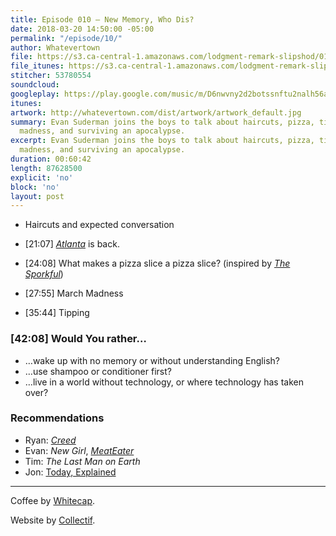 ```yaml
---
title: Episode 010 – New Memory, Who Dis?
date: 2018-03-20 14:50:00 -05:00
permalink: "/episode/10/"
author: Whatevertown
file: https://s3.ca-central-1.amazonaws.com/lodgment-remark-slipshod/010.mp3
file_itunes: https://s3.ca-central-1.amazonaws.com/lodgment-remark-slipshod/010.m4a
stitcher: 53780554
soundcloud: 
googleplay: https://play.google.com/music/m/D6nwvny2d2botssnftu2nalh56a?t=Episode_010_New_Memory_Who_Dis-Whatevertown
itunes: 
artwork: http://whatevertown.com/dist/artwork/artwork_default.jpg
summary: Evan Suderman joins the boys to talk about haircuts, pizza, tipping, march
  madness, and surviving an apocalypse.
excerpt: Evan Suderman joins the boys to talk about haircuts, pizza, tipping, march
  madness, and surviving an apocalypse.
duration: 00:60:42
length: 87628500
explicit: 'no'
block: 'no'
layout: post
---
```


- Haircuts and expected conversation

- [21:07] *[Atlanta](https://www.youtube.com/watch?v=oRQ4cTsr3_c)* is back.

- [24:08] What makes a pizza slice a pizza slice? (inspired by *[The Sporkful](http://www.sporkful.com/the-geometry-of-pizza/)*)

- [27:55] March Madness

- [35:44] Tipping

### [42:08] Would You rather…
- …wake up with no memory or without understanding English?
- …use shampoo or conditioner first?
- …live in a world without technology, or where technology has taken over?

### Recommendations
- Ryan: *[Creed](https://letterboxd.com/film/creed/)*
- Evan: *New Girl*, *[MeatEater](https://www.youtube.com/watch?v=eVw6pNJJwl8)*
- Tim: *The Last Man on Earth*
- Jon: [Today, Explained](https://www.vox.com/today-explained)

---

Coffee by [Whitecap](http://drinkwhitecap.com/).

Website by [Collectif](http://collectif.co).
